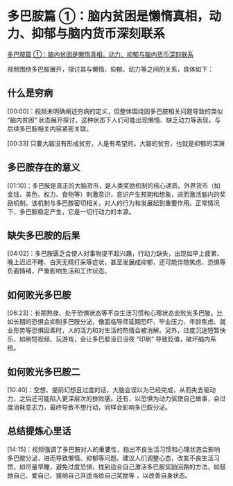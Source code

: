 # 多巴胺篇 ①：脑内贫困是懒惰真相，动力、抑郁与脑内货币深刻联系

[多巴胺篇 ①：脑内贫困是懒惰真相，动力、抑郁与脑内货币深刻联系](https://b23.tv/YByouZx)

视频围绕多巴胺展开，探讨其与懒惰、抑郁、动力等之间的关系，具体如下：

## 什么是穷病
[00:00]：视频未明确阐述穷病的定义，但整体围绕因多巴胺相关问题导致的类似 “脑内贫困” 状态展开探讨，这种状态下人们可能出现懒惰、缺乏动力等表现，与后续多巴胺相关内容紧密关联。

[00:33]
只要大脑没有形成贫穷，人是有希望的。大脑的贫穷，也就是抑郁的深渊

## 多巴胺存在的意义
[01:10]：多巴胺是真正的大脑货币，是人类奖励机制的核心递质。外界货币（如金钱、美色、权力、食物等）刺激意识，意识产生预期和想象，进而激活脑内的奖励机制，该机制与多巴胺密切相关，对人的行为和发展起到重要作用。正常情况下，多巴胺稳定产生，它是一切行动力的本源。

## 缺失多巴胺的后果
[04:02]：多巴胺匮乏会使人对事物提不起兴趣，行动力缺失，出现如早上疲累、晚上迟迟不睡、白天无精打采等症状，甚至发展成抑郁，还可能伴随焦虑、恐惧等负面情绪，严重影响生活和工作状态。

## 如何败光多巴胺
[06:23]：长期熬夜、处于恐惧状态等不良生活习惯和心理状态会败光多巴胺。比如长期的恐惧会抑制多巴胺分泌，像面临导师延期恐吓、毕业压力、年龄焦虑、就业形势等恐惧因素时，人的活力和对生活的热情会被消解。另外，过度沉迷短暂快乐，如刷短视频、玩游戏，会让多巴胺没日没夜 “印刷” 导致贬值，破坏脑内系统。

## 如何败光多巴胺二
[10:40]：空想、提前幻想且过度的话，大脑会误以为已经完成，从而失去驱动力，之后还可能陷入更深层次的挫败感。还有，以恐惧为动力驱使自己做事，会过度消耗意志力，最终导致不想行动，同样会影响多巴胺分泌。

## 总结提炼心里话
[14:15]：视频强调了多巴胺对人的重要性，指出不良生活习惯和心理状态会影响多巴胺分泌，进而导致懒惰、抑郁等问题。建议人们调整心态，改变不良生活习惯，如尽量早睡，避免过度恐惧，找到适合自己激活多巴胺奖励回路的方法，如鼓励自己、爱自己、接纳自己并适当给自己奖励等 ，以改善自身状态。
